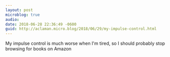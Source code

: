 ```yaml
---
layout: post
microblog: true
audio: 
date: 2018-06-28 22:36:49 -0600
guid: http://aclaman.micro.blog/2018/06/29/my-impulse-control.html
---
```

My impulse control is much worse when I'm tired, so I should probably stop browsing for books on Amazon
